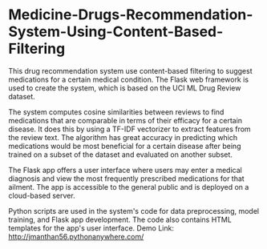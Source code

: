 # Medicine-Drugs-Recommendation-System-Using-Content-Based-Filtering 

This drug recommendation system use content-based filtering to suggest medications for a certain medical condition. The Flask web framework is used to create the system, which is based on the UCI ML Drug Review dataset.

The system computes cosine similarities between reviews to find medications that are comparable in terms of their efficacy for a certain disease. It does this by using a TF-IDF vectorizer to extract features from the review text. The algorithm has great accuracy in predicting which medications would be most beneficial for a certain disease after being trained on a subset of the dataset and evaluated on another subset.

The Flask app offers a user interface where users may enter a medical diagnosis and view the most frequently prescribed medications for that ailment. The app is accessible to the general public and is deployed on a cloud-based server.

Python scripts are used in the system's code for data preprocessing, model training, and Flask app development. The code also contains HTML templates for the app's user interface.
Demo Link: http://jmanthan56.pythonanywhere.com/

